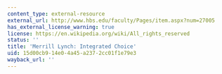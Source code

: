 ```yaml
---
content_type: external-resource
external_url: http://www.hbs.edu/faculty/Pages/item.aspx?num=27005
has_external_license_warning: true
license: https://en.wikipedia.org/wiki/All_rights_reserved
status: ''
title: 'Merrill Lynch: Integrated Choice'
uid: 15d00cb9-14e0-4a45-a237-2cc01f1e79e3
wayback_url: ''
---
```

